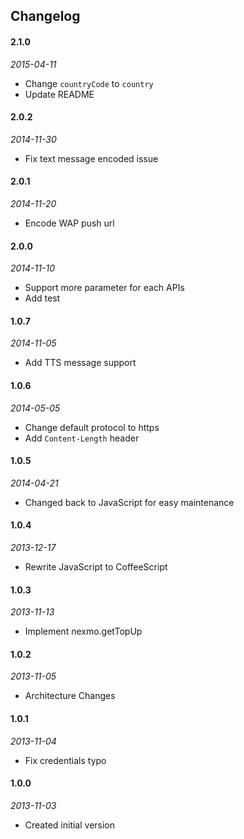 ## Changelog
#### 2.1.0
_2015-04-11_
 * Change `countryCode` to `country`
 * Update README

#### 2.0.2
_2014-11-30_
 * Fix text message encoded issue

#### 2.0.1
_2014-11-20_
 * Encode WAP push url

#### 2.0.0
_2014-11-10_
 * Support more parameter for each APIs
 * Add test

#### 1.0.7
_2014-11-05_
 * Add TTS message support

#### 1.0.6
_2014-05-05_
 * Change default protocol to https
 * Add `Content-Length` header

#### 1.0.5
_2014-04-21_
 * Changed back to JavaScript for easy maintenance

#### 1.0.4
_2013-12-17_
 * Rewrite JavaScript to CoffeeScript

#### 1.0.3
_2013-11-13_
 * Implement nexmo.getTopUp

#### 1.0.2
_2013-11-05_
 * Architecture Changes

#### 1.0.1
_2013-11-04_
 * Fix credentials typo

#### 1.0.0
_2013-11-03_
 * Created initial version
